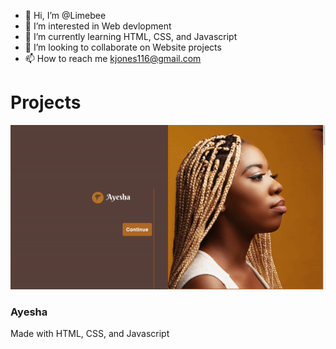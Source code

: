 - 👋 Hi, I’m @Limebee
- 👀 I’m interested in Web devlopment
- 🌱 I’m currently learning HTML, CSS, and Javascript
- 💞️ I’m looking to collaborate on Website projects
- 📫 How to reach me kjones116@gmail.com
<h1>Projects</h1>
<img src="ayesha-update.gif" alt="ayesha-salon">
<h3>Ayesha</h3>
<p>Made with HTML, CSS, and  Javascript</p>
<!---
Limebee/Limebee is a ✨ special ✨ repository because its `README.md` (this file) appears on your GitHub profile.
You can click the Preview link to take a look at your changes.
--->

